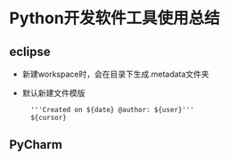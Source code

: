 # Python开发软件工具使用总结
## eclipse
- 新建workspace时，会在目录下生成.metadata文件夹
- 默认新建文件模版 

		'''Created on ${date} @author: ${user}'''
		${cursor}



## PyCharm
